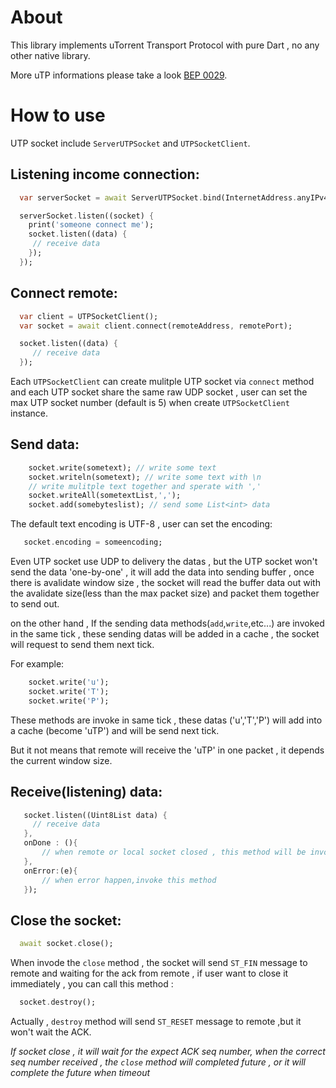 # About

This library implements uTorrent Transport Protocol with pure Dart , no any other native library.

More uTP informations please take a look [BEP 0029](https://www.bittorrent.org/beps/bep_0029.html).

# How to use

UTP socket include `ServerUTPSocket` and `UTPSocketClient`.

## Listening income connection:

```dart
  var serverSocket = await ServerUTPSocket.bind(InternetAddress.anyIPv4, portyoulike);

  serverSocket.listen((socket) {
    print('someone connect me');
    socket.listen((data) {
     // receive data
    });
  });
```

## Connect remote:

```dart
  var client = UTPSocketClient();
  var socket = await client.connect(remoteAddress, remotePort);

  socket.listen((data) {
     // receive data
  });
```

Each `UTPSocketClient` can create mulitple UTP socket via `connect` method and each UTP socket share the same raw UDP socket , user can set the max UTP socket number (default is 5) when create `UTPSocketClient` instance.

## Send data:

```dart
    socket.write(sometext); // write some text
    socket.writeln(sometext); // write some text with \n
    // write mulitple text together and sperate with ','
    socket.writeAll(sometextList,',');
    socket.add(somebyteslist); // send some List<int> data
```
The default text encoding is UTF-8 , user can set the encoding:
```dart
   socket.encoding = someencoding;
```
Even UTP socket use UDP to delivery the datas , but the UTP socket won't send the data 'one-by-one' , it will add the data into sending buffer , once there is avalidate window size , the socket will read the buffer data out with the avalidate size(less than the max packet size) and packet them together to send out.

on the other hand , If the sending data methods(`add`,`write`,etc...) are invoked in the same tick , these sending datas will be added in a cache , the socket will request to send them next tick.

For example:
```dart
    socket.write('u');
    socket.write('T');
    socket.write('P');
```
These methods are invoke in same tick , these datas ('u','T','P') will add into a cache (become 'uTP') and will be send next tick.

But it not means that remote will receive the 'uTP' in one packet , it depends the current window size.

## Receive(listening) data:
```dart
   socket.listen((Uint8List data) {
     // receive data
   },
   onDone : (){
       // when remote or local socket closed , this method will be invoke
   },
   onError:(e){
       // when error happen,invoke this method
   });
```

## Close the socket:
```dart
  await socket.close();
```
When invode the `close` method , the socket will send `ST_FIN` message to remote and waiting for the ack from remote , if user want to close it immediately  , you can call this method :
```dart
  socket.destroy();
```
Actually , `destroy` method will send `ST_RESET` message to remote ,but it won't wait the ACK.

*If socket close , it will wait for the expect ACK seq number, when the correct seq number received , the `close` method will completed future , or it will complete the future when timeout*